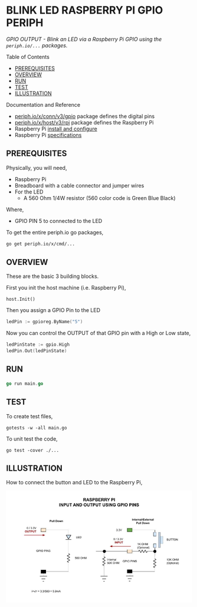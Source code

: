 # BLINK LED RASPBERRY PI GPIO PERIPH

_GPIO OUTPUT -
Blink an LED
via a Raspberry Pi GPIO
using the `periph.io/...` packages._

Table of Contents

* [PREREQUISITES](https://github.com/JeffDeCola/my-go-examples/tree/master/iot/raspberry-pi/blink-led-raspberry-pi-gpio-periph#prerequisites)
* [OVERVIEW](https://github.com/JeffDeCola/my-go-examples/tree/master/iot/raspberry-pi/blink-led-raspberry-pi-gpio-periph#overview)
* [RUN](https://github.com/JeffDeCola/my-go-examples/tree/master/iot/raspberry-pi/blink-led-raspberry-pi-gpio-periph#run)
* [TEST](https://github.com/JeffDeCola/my-go-examples/tree/master/iot/raspberry-pi/blink-led-raspberry-pi-gpio-periph#test)
* [ILLUSTRATION](https://github.com/JeffDeCola/my-go-examples/tree/master/iot/raspberry-pi/blink-led-raspberry-pi-gpio-periph#illustration)

Documentation and Reference

* [periph.io/x/conn/v3/gpio](https://pkg.go.dev/periph.io/x/conn/v3/gpio)
  package defines the digital pins
* [periph.io/x/host/v3/rpi](https://pkg.go.dev/periph.io/x/host/v3/rpi)
  package defines the Raspberry Pi
* Raspberry Pi
  [install and configure](https://github.com/JeffDeCola/my-cheat-sheets/tree/master/other/stem/technology/single-board-computers/raspberry-pi/install-and-configure-os-cheat-sheet)
* Raspberry Pi
  [specifications](https://github.com/JeffDeCola/my-cheat-sheets/tree/master/other/stem/technology/single-board-computers/raspberry-pi/specifications-cheat-sheet)

## PREREQUISITES

Physically, you will need,

* Raspberry Pi
* Breadboard with a cable connector and jumper wires
* For the LED
  * A 560 Ohm 1/4W resistor (560 color code is Green Blue Black)

Where,

* GPIO PIN 5 to connected to the LED

To get the entire periph.io go packages,

```bash
go get periph.io/x/cmd/...
```

## OVERVIEW

These are the basic 3 building blocks.

First you init the host machine (i.e. Raspberry Pi),

```
host.Init()
```

Then you assign a GPIO Pin to the LED

```go
ledPin := gpioreg.ByName("5")
```

Now you can control the OUTPUT of that GPIO pin
with a High or Low state,

```go
ledPinState := gpio.High 
ledPin.Out(ledPinState)
```

## RUN

```go
go run main.go
```

## TEST

To create test files,

```
gotests -w -all main.go
```

To unit test the code,

```
go test -cover ./...
```

## ILLUSTRATION

How to connect the button and LED to the Raspberry Pi,

![IMAGE - raspberry-pi-input-and-output-using-gpio-pins - IMAGE](https://github.com/JeffDeCola/my-cheat-sheets/blob/master/docs/pics/raspberry-pi-input-and-output-using-gpio-pins.jpg?raw=true)
